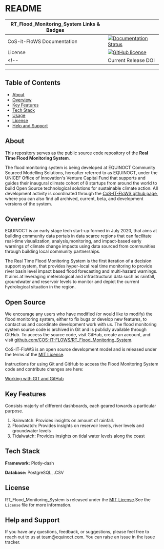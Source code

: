 # README

| RT_Flood_Monitoring_System Links & Badges              |                                                                             |
|------------------------|----------------------------------------------------------------------------------------------------------------------------------------------------------------------------------------------------------|
| CoS-it-FloWS Documentation      | [![Documentation Status](https://readthedocs.org/projects/cos-it-flows-documentation/badge/?version=latest)](https://cos-it-flows-documentation.readthedocs.io/en/latest/?badge=latest)        |
| License                | [![GitHub license](https://img.shields.io/badge/license-MIT-blue.svg)](https://raw.githubusercontent.com/UW-Hydro/VIC/master/LICENSE.txt)                                                              |
<!-- | Current Release DOI    | [![DOI](https://zenodo.org/badge/7766/UW-Hydro/VIC.svg)](https://zenodo.org/badge/latestdoi/7766/UW-Hydro/VIC) | -->

----------

## Table of Contents

+ [About](#about)
+ [Overview](#overview)
+ [Key Features](#key-features)
+ [Tech Stack](#tech-stack)
+ [Usage](#usage)
+ [License](#license)
+ [Help and Support](#help-and-support)

## About

This repository serves as the public source code repository of the **Real Time Flood Monitoring System**.

The flood monitoring system is being developed at EQUINOCT Community Sourced Modelling Solutions, hereafter referred to as EQUINOCT, under the UNICEF Office of Innovation's Venture Capital Fund that supports and guides their inaugural climate cohort of 8 startups from around the world to build Open Source technological solutions for sustainable climate action.
All development activity is coordinated through the [CoS-IT-FloWS github page](https://github.com/COS-IT-FLOWS/RT_Flood_Monitoring_System), where you can also find all archived, current, beta, and development versions of the system.

## Overview

EQUINOCT is an early stage tech start-up formed in July 2020, that aims at building community data portals in data scarce regions that can facilitate real-time visualization, analysis,monitoring, and impact-based early warnings of climate change impacts using data sourced from communities through building local community partnerships.

The Real Time Flood Monitoring System is the first iteration of a decision support system, that provides hyper-local real time monitoring to provide river basin level impact based flood forecasting and multi-hazard warnings. It aims at leveraging meterological and infrastructural data such as rainfall, groundwater and reservoir levels to monitor and depict the current hydrological situation in the region.

## Open Source

We encourage any users who have modified (or would like to modify) the flood monitoring system, either to fix bugs or develop new features, to contact us and coordinate development work with us. The flood monitoring system source code is archived in Git and is publicly available through GitHub. To access the source code, visit GitHub, create an account, and visit [github.com/COS-IT-FLOWS/RT_Flood_Monitoring_System](https://github.com/COS-IT-FLOWS/RT_Flood_Monitoring_System).

CoS-IT-FloWS is an open source development model and is released under the terms of the [MIT License](./LICENSE).

Instructions for using Git and GitHub to access the Flood Monitoring System code and contribute changes are here:

[Working with GIT and GitHub](https://cos-it-flows-documentation.readthedocs.io/en/latest/UserGuide/)

## Key Features

Consists majorly of different dashboards, each geared towards a particular purpose.
1. Rainwatch: Provides insights on amount of rainfall.
2. Floodwatch: Provides insights on reservoir levels, river levels and groundwater levels
3. Tidalwatch: Provides insights on tidal water levels along the coast

## Tech Stack

**Framework:** Plotly-dash

**Database:** PostgreSQL, .CSV

## License

RT_Flood_Monitoring_System is released under the [MIT License](./LICENSE).See the `License` file for more information.

## Help and Support

If you have any questions, feedback, or suggestions, please feel free to reach out to us at <team@equinoct.com>. You can raise an issue in the issue tracker.

